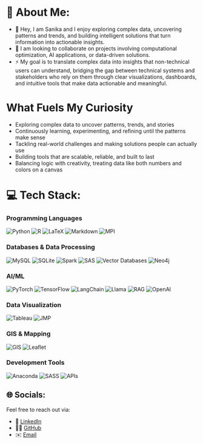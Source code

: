 <!--
**sanikag27/sanikag27** is a ✨ _special_ ✨ repository because its `README.md` (this file) appears on your GitHub profile.

Here are some ideas to get you started:

- 🔭 I’m currently working on ...
- 🌱 I’m currently learning ...
- 👯 I’m looking to collaborate on ...
- 🤔 I’m looking for help with ...
- 💬 Ask me about ...
- 📫 How to reach me: ...
- 😄 Pronouns: ...
- ⚡ Fun fact: ...
-->

# 💫 About Me:
- 🔭 Hey, I am Sanika and I enjoy exploring complex data, uncovering patterns and trends, and building intelligent solutions that turn information into actionable insights.
- 🤔 I am looking to collaborate on projects involving computational optimization, AI applications, or data-driven solutions.
- ⚡ My goal is to translate complex data into insights that non-technical users can understand, bridging the gap between technical systems and stakeholders who rely on them through clear visualizations, dashboards, and intuitive tools that make data actionable and meaningful.

# What Fuels My Curiosity
- Exploring complex data to uncover patterns, trends, and stories
- Continuously learning, experimenting, and refining until the patterns make sense
- Tackling real-world challenges and making solutions people can actually use
- Building tools that are scalable, reliable, and built to last
- Balancing logic with creativity, treating data like both numbers and colors on a canvas

# 💻 Tech Stack:
### Programming Languages
![Python](https://img.shields.io/badge/python-3670A0?style=for-the-badge&logo=python&logoColor=ffdd54)
![R](https://img.shields.io/badge/r-%23276DC3.svg?style=for-the-badge&logo=r&logoColor=white)
![LaTeX](https://img.shields.io/badge/latex-%23008080.svg?style=for-the-badge&logo=latex&logoColor=white)
![Markdown](https://img.shields.io/badge/markdown-%23000000.svg?style=for-the-badge&logo=markdown&logoColor=white)
![MPI](https://img.shields.io/badge/MPI-6929C4.svg?style=for-the-badge&logo=mpi&logoColor=white)

### Databases & Data Processing
![MySQL](https://img.shields.io/badge/mysql-4479A1.svg?style=for-the-badge&logo=mysql&logoColor=white)
![SQLite](https://img.shields.io/badge/sqlite-%2307405e.svg?style=for-the-badge&logo=sqlite&logoColor=white)
![Spark](https://img.shields.io/badge/Apache%20Spark-E25A1C.svg?style=for-the-badge&logo=Apache-Spark&logoColor=white)
![SAS](https://img.shields.io/badge/SAS-%230072C6.svg?style=for-the-badge&logo=sas&logoColor=white)
![Vector Databases](https://img.shields.io/badge/Vector%20Databases-5470FF.svg?style=for-the-badge&logo=vectorworks&logoColor=white)
![Neo4j](https://img.shields.io/badge/Neo4j-1F4E79?logo=neo4j&logoColor=white&style=for-the-badge)

### AI/ML
![PyTorch](https://img.shields.io/badge/PyTorch-%23EE4C2C.svg?style=for-the-badge&logo=PyTorch&logoColor=white)
![TensorFlow](https://img.shields.io/badge/TensorFlow-%23FF6F00.svg?style=for-the-badge&logo=TensorFlow&logoColor=white)
![LangChain](https://img.shields.io/badge/LangChain-32CD32.svg?style=for-the-badge&logo=chainlink&logoColor=white)
![Llama](https://img.shields.io/badge/Llama-F7931E.svg?style=for-the-badge&logo=meta&logoColor=white)
![RAG](https://img.shields.io/badge/RAG-FF4F8B.svg?style=for-the-badge&logo=vectorlogozone&logoColor=white)
![OpenAI](https://img.shields.io/badge/OpenAI-412991.svg?style=for-the-badge&logo=openai&logoColor=white)

### Data Visualization
![Tableau](https://img.shields.io/badge/Tableau-E97627.svg?style=for-the-badge&logo=Tableau&logoColor=white)
![JMP](https://img.shields.io/badge/JMP-007396.svg?style=for-the-badge&logo=jmp&logoColor=white)

### GIS & Mapping
![GIS](https://img.shields.io/badge/GIS-4A99E9.svg?style=for-the-badge&logo=qgis&logoColor=white)
![Leaflet](https://img.shields.io/badge/Leaflet-199900.svg?style=for-the-badge&logo=leaflet&logoColor=white)

### Development Tools
![Anaconda](https://img.shields.io/badge/Anaconda-%2344A833.svg?style=for-the-badge&logo=anaconda&logoColor=white)
![SASS](https://img.shields.io/badge/SASS-hotpink.svg?style=for-the-badge&logo=SASS&logoColor=white)
![APIs](https://img.shields.io/badge/APIs-2C5BB4.svg?style=for-the-badge&logo=fastapi&logoColor=white)

## 🌐 Socials:
Feel free to reach out via:
- 💼 [LinkedIn](https://www.linkedin.com/in/sanika-gokakkar)
- 👩‍💻 [GitHub](https://github.com/sanikag27)
- ✉️ [Email](sanika.gokakkar@gmail.com)
<!--
# 📊 GitHub Stats:
![](https://github-readme-stats.vercel.app/api?username=sanikag27&theme=dark&hide_border=true&include_all_commits=false&count_private=false)<br/>
![](https://nirzak-streak-stats.vercel.app/?user=sanikag27&theme=dark&hide_border=true)<br/>
![](https://github-readme-stats.vercel.app/api/top-langs/?username=sanikag27&theme=dark&hide_border=true&include_all_commits=false&count_private=false&layout=compact)
-->

<!-- Proudly created with GPRM ( https://gprm.itsvg.in ) -->

